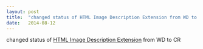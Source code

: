```yaml
---
layout: post
title:  "changed status of HTML Image Description Extension from WD to CR"
date:   2014-08-12
---
```


changed status of <a href="http://www.w3.org/TR/html-longdesc/">HTML Image Description Extension</a> from WD to CR


